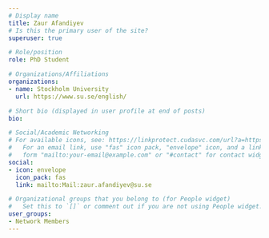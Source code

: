 ```yaml
---
# Display name
title: Zaur Afandiyev
# Is this the primary user of the site?
superuser: true

# Role/position
role: PhD Student

# Organizations/Affiliations
organizations:
- name: Stockholm University 
  url: https://www.su.se/english/

# Short bio (displayed in user profile at end of posts)
bio:

# Social/Academic Networking
# For available icons, see: https://linkprotect.cudasvc.com/url?a=https%3a%2f%2fsourcethemes.com%2facademic%2fdocs%2fpage-builder%2f%23icons&c=E,1,03Q55I8O6D-V-MsaI5i3Th7UvGHpRVj6l4dANOBXiQaBRckWF-Uxi40d1B8mh5T88rS8FWL6R2UVO5-e4mDAmzVU5C2FJcU0kEkb6Qi2tyc,&typo=1
#   For an email link, use "fas" icon pack, "envelope" icon, and a link in the
#   form "mailto:your-email@example.com" or "#contact" for contact widget.
social:
- icon: envelope
  icon_pack: fas
  link: mailto:Mail:zaur.afandiyev@su.se

# Organizational groups that you belong to (for People widget)
#   Set this to `[]` or comment out if you are not using People widget.
user_groups:
- Network Members
---
```

